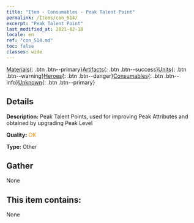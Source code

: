 ```yaml
---
title: "Item - Consumables - Peak Talent Point"
permalink: /Items/con_514/
excerpt: "Peak Talent Point"
last_modified_at: 2021-02-18
locale: en
ref: "con_514.md"
toc: false
classes: wide
---
```

 [Materials](/Items/){: .btn .btn--primary}[Artifacts](/Items/Artifacts/){: .btn .btn--success}[Units](/Items/Units/){: .btn .btn--warning}[Heroes](/Items/Heroes/){: .btn .btn--danger}[Consumables](/Items/Consumables/){: .btn .btn--info}[Unknown](/Items/Unknown/){: .btn .btn--primary}

## Details
 **Description:** Peak Talent Points, used for improving Peak Attributes and obtained by upgrading Peak Level

 **Quality:** <span style="color: #FF8C00">OK</span>

 **Type:** Other

## Gather

  None

## This item contains:

  None

